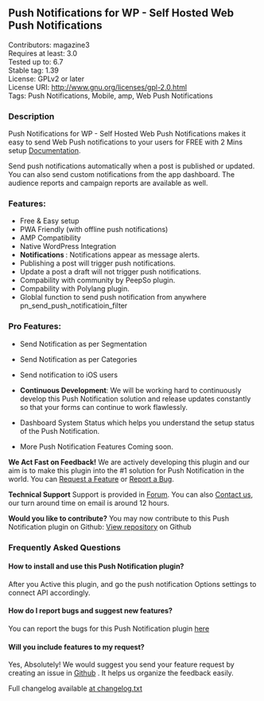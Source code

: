 ## Push Notifications for WP - Self Hosted Web Push Notifications
Contributors: magazine3  
Requires at least: 3.0  
Tested up to: 6.7  
Stable tag: 1.39  
License: GPLv2 or later  
License URI: http://www.gnu.org/licenses/gpl-2.0.html  
Tags: Push Notifications, Mobile, amp, Web Push Notifications  


### Description

Push Notifications for WP - Self Hosted Web Push Notifications makes it easy to send Web Push notifications to your users for FREE with 2 Mins setup [Documentation](https://pushnotifications.helpscoutdocs.com/). 

Send push notifications automatically when a post is published or updated. You can also send custom notifications from the app dashboard. The audience reports and campaign reports are available as well.

### Features:

* Free & Easy setup
* PWA Friendly (with offline push notifications)
* AMP Compatibility
* Native WordPress Integration
* <strong>Notifications </strong>: Notifications appear as message alerts.
* Publishing a post will trigger push notifications.
* Update a post a draft will not trigger push notifications.
* Compability with community by PeepSo plugin.
* Compability with Polylang plugin.
* Globlal function to send push notification from anywhere pn_send_push_notificatioin_filter

### Pro Features:
* Send Notification as per Segmentation
* Send Notification as per Categories
* Send notification to iOS users

* <strong>Continuous Development</strong>: We will be working hard to continuously develop this Push Notification solution and release updates constantly so that your forms can continue to work flawlessly.
* Dashboard System Status which helps you understand the setup status of the Push Notification.
* More Push Notification Features Coming soon.

**We Act Fast on Feedback!**
We are actively developing this plugin and our aim is to make this plugin into the #1 solution for Push Notification in the world. You can [Request a Feature](https://github.com/ahmedkaludi/push-notification/issues) or [Report a Bug](http://pushnotifications.io/contact/).

**Technical Support**
Support is provided in [Forum](https://wordpress.org/support/plugin/push-notification). You can also [Contact us](http://pushnotifications.io/contact), our turn around time on email is around 12 hours. 

**Would you like to contribute?**
You may now contribute to this Push Notification plugin on Github: [View repository](https://github.com/ahmedkaludi/push-notification) on Github

### Frequently Asked Questions

#### How to install and use this Push Notification plugin?
After you Active this plugin, and go the push notification Options settings to connect API accordingly.  

#### How do I report bugs and suggest new features?
You can report the bugs for this Push Notification plugin [here](https://github.com/ahmedkaludi/push-notification/issues)

#### Will you include features to my request?

Yes, Absolutely! We would suggest you send your feature request by creating an issue in [Github](https://github.com/ahmedkaludi/push-notification/issues/new/) . It helps us organize the feedback easily.


Full changelog available [ at changelog.txt](https://plugins.svn.wordpress.org/push-notification/trunk/changelog.txt)
